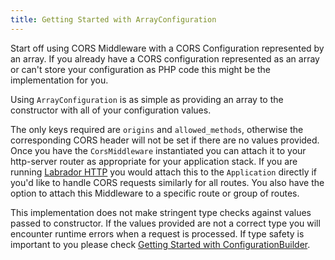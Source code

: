 ```yaml
---
title: Getting Started with ArrayConfiguration
---
```

Start off using CORS Middleware with a CORS Configuration represented by an array. If you already have a CORS
configuration represented as an array or can't store your configuration as PHP code this might be the implementation
for you.

Using `ArrayConfiguration` is as simple as providing an array to the constructor with all of your configuration values.

<script src="https://gist.github.com/cspray/df6d0f8c5565b591fa6db0c8f62e789d.js"></script>

The only keys required are `origins` and `allowed_methods`, otherwise the corresponding CORS header will not be set if 
there are no values provided. Once you have the `CorsMiddleware` instantiated you can attach it to your http-server 
router as appropriate for your application stack. If you are running [Labrador HTTP] you would attach this to the 
`Application` directly if you'd like to handle CORS requests similarly for all routes. You also have the option to 
attach this Middleware to a specific route or group of routes.

<div class="message is-info">
    <div class="message-body">
        This implementation does not make stringent type checks against values passed to constructor. If the values 
        provided are not a correct type you will encounter runtime errors when a request is processed. If type safety 
        is important to you please check <a href="./tutorials/getting-started-with-configurationbuilder">Getting Started with ConfigurationBuilder</a>.
    </div>
</div>

[Labrador HTTP]: https://github.com/labrador-kennel/http